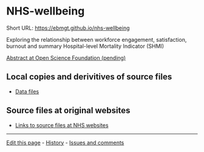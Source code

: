 # NHS-wellbeing

Short URL: https://ebmgt.github.io/nhs-wellbeing

Exploring the relationship between workforce engagement, satisfaction, burnout and summary Hospital-level Mortality Indicator (SHMI)

[Abstract at Open Science Foundation (pending)](https://osf.io/)

## Local copies and derivitives of source files
* [Data files](https://github.com/ebmgt/NHS-engagement/tree/master/files)

## Source files at original websites
* [Links to source files at NHS websites](https://ebmgt.github.io/nhs-source/)


-------------------------------

[Edit this page](../../edit/master/README.md) - [History](../../commits/master/README.md)  - 
[Issues and comments](../../issues?q=is%3Aboth+is%3Aissue)

